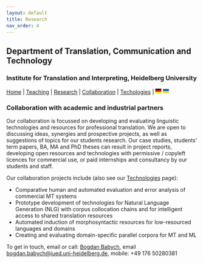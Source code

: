 ```yaml
---
layout: default
title: Research
nav_order: 4
---
```


## Department of Translation, Communication and Technology
### Institute for Translation and Interpreting, Heidelberg University

[Home](index.md) | [Teaching](teaching.md) | [Research](research.md) | [Collaboration](collaboration.md) | [Techologies](techlabs.md) | [![Image](de_l_flag.png)](de_index.html) [![Image](uk_l_flag.png)](uk_index.html)

### Collaboration with academic and industrial partners

Our collaboration is focussed on developing and evaluating linguistic technologies and resources for professional translation. We are open to discussing ideas, synergies and prospective projects, as well as suggestions of topics for our students research. Our case studies, students' term papers, BA, MA and PhD theses can result in project reports, developing open resources and technologies with permissive / copyleft licences for commercial use, or paid internships and consultancy by our students and staff.

Our collaboration projects include (also see our [Technologies](techlabs.md) page):

- Comparative human and automated evaluation and error analysis of commercial MT systems
- Prototype development of technologies for Natural Language Generation (NLG) with corpus collocation chains and for intelligent access to shared translation resources
- Automated induction of morphosyntactic resources for low-resourced languages and domains
- Creating and evaluating domain-specific parallel corpora for MT and ML

To get in touch, email or call:
[Bogdan Babych](https://bogdanbabych.github.io/), email [bogdan.babych@iued.uni-heidelberg.de](mailto:bogdan.babych@iued.uni-heidelberg.de), mobile: ‭+49 176 50280381‬
